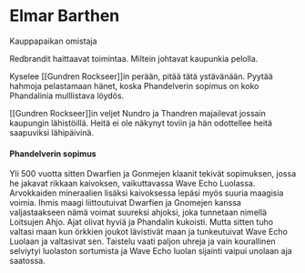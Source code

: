 # Elmar Barthen
Kauppapaikan omistaja

Redbrandit haittaavat toimintaa. Miltein johtavat kaupunkia pelolla.

Kyselee [[Gundren Rockseer]]in perään, pitää tätä ystävänään.
Pyytää hahmoja pelastamaan hänet, koska Phandelverin sopimus on koko Phandalinia mulllistava löydös.

[[Gundren Rockseer]]in veljet Nundro ja Thandren majailevat jossain kaupungin lähistöillä. Heitä ei ole näkynyt toviin ja hän odottellee heitä saapuviksi lähipäivinä.

#### Phandelverin sopimus
Yli 500 vuotta sitten Dwarfien ja Gonmejen klaanit tekivät sopimuksen, jossa he jakavat rikkaan kaivoksen, vaikuttavassa Wave Echo Luolassa. Arvokkaiden mineraalien lisäksi kaivoksessa lepäsi myös suuria maagisia voimia. Ihmis maagi liittoutuivat Dwarfien ja Gnomejen kanssa valjastaakseen nämä voimat suureksi ahjoksi, joka tunnetaan nimellä Loitsujen Ahjo. Ajat olivat hyviä ja Phandalin kukoisti. Mutta sitten tuho valtasi maan kun örkkien joukot lävistivät maan ja tunkeutuivat Wave Echo Luolaan ja valtasivat sen. Taistelu vaati paljon uhreja ja vain kourallinen selviytyi luolaston sortumista ja Wave Echo luolan sijainti vaipui unolaan aja saatossa.